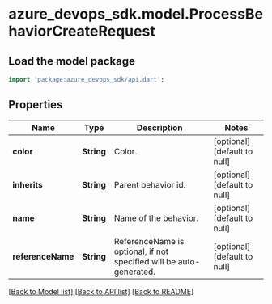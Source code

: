 # azure_devops_sdk.model.ProcessBehaviorCreateRequest

## Load the model package
```dart
import 'package:azure_devops_sdk/api.dart';
```

## Properties
Name | Type | Description | Notes
------------ | ------------- | ------------- | -------------
**color** | **String** | Color. | [optional] [default to null]
**inherits** | **String** | Parent behavior id. | [optional] [default to null]
**name** | **String** | Name of the behavior. | [optional] [default to null]
**referenceName** | **String** | ReferenceName is optional, if not specified will be auto-generated. | [optional] [default to null]

[[Back to Model list]](../README.md#documentation-for-models) [[Back to API list]](../README.md#documentation-for-api-endpoints) [[Back to README]](../README.md)


